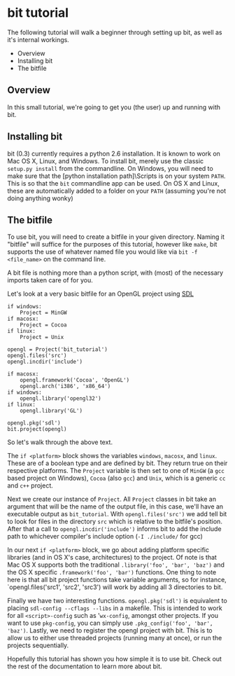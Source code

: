 bit tutorial
============

The following tutorial will walk a beginner through setting up bit, as well as it's internal workings.

* Overview
* Installing bit
* The bitfile

Overview
--------

In this small tutorial, we're going to get you (the user) up and running with bit.

Installing bit
--------------

bit (0.3) currently requires a python 2.6 installation. It is known to work on Mac OS X, Linux, and Windows. To install bit, merely use the classic `setup.py install` from the commandline. On Windows, you will need to make sure that the [python installation path]\Scripts is on your system `PATH`. This is so that the `bit` commandline app can be used. On OS X and Linux, these are automatically added to a folder on your `PATH` (assuming you're not doing anything wonky)

The bitfile
-----------

To use bit, you will need to create a bitfile in your given directory. Naming it "bitfile" will suffice for the purposes of this tutorial, however like `make`, bit supports the use of whatever named file you would like via `bit -f <file_name>` on the command line.  

A bit file is nothing more than a python script, with (most) of the necessary imports taken care of for you.

Let's look at a very basic bitfile for an OpenGL project using [SDL][1]

    if windows:
        Project = MinGW
    if macosx:
        Project = Cocoa
    if linux:
        Project = Unix

    opengl = Project('bit_tutorial')
    opengl.files('src')
    opengl.incdir('include')

    if macosx:
        opengl.framework('Cocoa', 'OpenGL')
        opengl.arch('i386', 'x86_64')
    if windows:
        opengl.library('opengl32')
    if linux:
        opengl.library('GL')

    opengl.pkg('sdl')
    bit.project(opengl)

So let's walk through the above text.  

The `if <platform>` block shows the variables `windows`, `macosx`, and `linux`. These are of a boolean type and are defined by bit. They return true on their respective platforms. The `Project` variable is then set to one of `MinGW` (a `gcc` based project on Windows), `Cocoa` (also `gcc`) and `Unix`, which is a generic `cc` and `c++` project.  

Next we create our instance of `Project`. All `Project` classes in bit take an argument that will be the name of the output file, in this case, we'll have an executable output as `bit_tutorial`. With `opengl.files('src')` we add tell bit to look for files in the directory `src` which is relative to the bitfile's position. After that a call to `opengl.incdir('include')` informs bit to add the include path to whichever compiler's include option (`-I ./include/` for gcc)  

In our next `if <platform>` block, we go about adding platform specific libraries (and in OS X's case, architectures) to the project. Of note is that Mac OS X supports both the traditional `.library('foo', 'bar', 'baz')` and the OS X specific `.framework('foo', 'bar')` functions. One thing to note here is that all bit project functions take variable arguments, so for instance, `opengl.files('src1', 'src2', 'src3') will work by adding all 3 directories to bit.  

Finally we have two interesting functions. `opengl.pkg('sdl')` is equivalent to placing `sdl-config --cflags --libs` in a makefile. This is intended to work for all `<script>-config` such as '`wx-config`, amongst other projects. If you want to use `pkg-config`, you can simply use `.pkg_config('foo', 'bar', 'baz')`. Lastly, we need to register the opengl project with bit. This is to allow us to either use threaded projects (running many at once), or run the projects sequentially.  

Hopefully this tutorial has shown you how simple it is to use bit. Check out the rest of the documentation to learn more about bit. 

[1]: http://libsdl.org "SDL Library"
